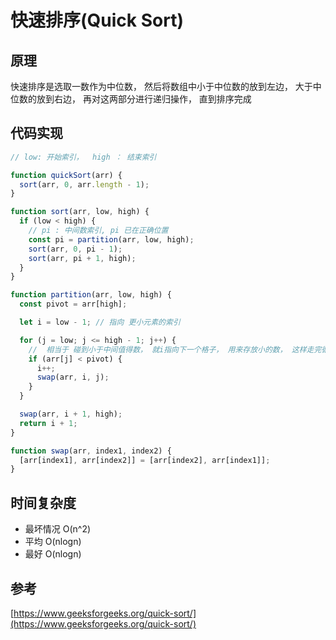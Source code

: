 # 快速排序(Quick Sort)

## 原理

快速排序是选取一数作为中位数， 然后将数组中小于中位数的放到左边， 大于中位数的放到右边， 再对这两部分进行递归操作， 直到排序完成

## 代码实现

```js
// low: 开始索引，  high ： 结束索引

function quickSort(arr) {
  sort(arr, 0, arr.length - 1);
}

function sort(arr, low, high) {
  if (low < high) {
    // pi : 中间数索引, pi 已在正确位置
    const pi = partition(arr, low, high);
    sort(arr, 0, pi - 1);
    sort(arr, pi + 1, high);
  }
}

function partition(arr, low, high) {
  const pivot = arr[high];

  let i = low - 1; // 指向 更小元素的索引

  for (j = low; j <= high - 1; j++) {
    //  相当于 碰到小于中间值得数， 就i指向下一个格子， 用来存放小的数， 这样走完循环之后小数全部都 放在左边了
    if (arr[j] < pivot) {
      i++;
      swap(arr, i, j);
    }
  }

  swap(arr, i + 1, high);
  return i + 1;
}

function swap(arr, index1, index2) {
  [arr[index1], arr[index2]] = [arr[index2], arr[index1]];
}
```

## 时间复杂度

- 最坏情况 O(n^2)
- 平均 O(nlogn)
- 最好 O(nlogn)

## 参考

[https://www.geeksforgeeks.org/quick-sort/](https://www.geeksforgeeks.org/quick-sort/)
